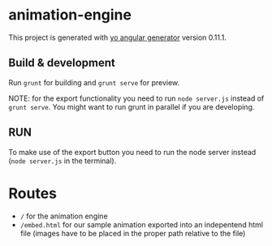# animation-engine

This project is generated with [yo angular generator](https://github.com/yeoman/generator-angular)
version 0.11.1.

## Build & development

Run `grunt` for building and `grunt serve` for preview.

NOTE: for the export functionality you need to run `node server.js` instead of `grunt serve`. You might want to run grunt in parallel if you are developing.

## RUN

To make use of the export button you need to run the node server instead (`node server.js` in the terminal).

# Routes
 - `/` for the animation engine
 - `/embed.html` for our sample animation exported into an indepentend html file (images have to be placed in the proper path relative to the file)
